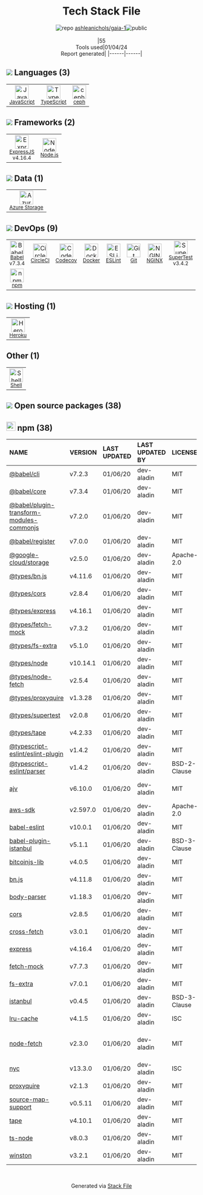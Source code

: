 <!--
&lt;--- Readme.md Snippet without images Start ---&gt;
## Tech Stack
ashleanichols/gaia-1 is built on the following main stack:

- [Heroku](https://www.heroku.com) – Platform as a Service
- [CircleCI](https://circleci.com/) – Continuous Integration
- [Node.js](http://nodejs.org/) – Frameworks (Full Stack)
- [NGINX](http://nginx.org) – Web Servers
- [ExpressJS](http://expressjs.com/) – Microframeworks (Backend)
- [JavaScript](https://developer.mozilla.org/en-US/docs/Web/JavaScript) – Languages
- [TypeScript](http://www.typescriptlang.org) – Languages
- [ceph](http://ceph.com/) – Languages
- [Azure Storage](http://azure.microsoft.com/en-us/services/storage/) – Cloud Storage
- [Codecov](https://codecov.io/) – Code Coverage
- [Babel](http://babeljs.io/) – JavaScript Compilers
- [ESLint](http://eslint.org/) – Code Review
- [SuperTest](https://www.npmjs.com/package/supertest) – Javascript Testing Framework
- [Shell](https://en.wikipedia.org/wiki/Shell_script) – Shells
- [Docker](https://www.docker.com/) – Virtual Machine Platforms & Containers

Full tech stack [here](/techstack.md)

&lt;--- Readme.md Snippet without images End ---&gt;

&lt;--- Readme.md Snippet with images Start ---&gt;
## Tech Stack
ashleanichols/gaia-1 is built on the following main stack:

- <img width='25' height='25' src='https://img.stackshare.io/service/133/3wgIDj3j.png' alt='Heroku'/> [Heroku](https://www.heroku.com) – Platform as a Service
- <img width='25' height='25' src='https://img.stackshare.io/service/190/CvqrSSFs_400x400.jpg' alt='CircleCI'/> [CircleCI](https://circleci.com/) – Continuous Integration
- <img width='25' height='25' src='https://img.stackshare.io/service/1011/n1JRsFeB_400x400.png' alt='Node.js'/> [Node.js](http://nodejs.org/) – Frameworks (Full Stack)
- <img width='25' height='25' src='https://img.stackshare.io/service/1052/YMxUfyWf.png' alt='NGINX'/> [NGINX](http://nginx.org) – Web Servers
- <img width='25' height='25' src='https://img.stackshare.io/service/1163/hashtag.png' alt='ExpressJS'/> [ExpressJS](http://expressjs.com/) – Microframeworks (Backend)
- <img width='25' height='25' src='https://img.stackshare.io/service/1209/javascript.jpeg' alt='JavaScript'/> [JavaScript](https://developer.mozilla.org/en-US/docs/Web/JavaScript) – Languages
- <img width='25' height='25' src='https://img.stackshare.io/service/1612/bynNY5dJ.jpg' alt='TypeScript'/> [TypeScript](http://www.typescriptlang.org) – Languages
- <img width='25' height='25' src='https://img.stackshare.io/service/1818/cephglyph_copy_400x400.png' alt='ceph'/> [ceph](http://ceph.com/) – Languages
- <img width='25' height='25' src='https://img.stackshare.io/service/2099/azureStorage.png' alt='Azure Storage'/> [Azure Storage](http://azure.microsoft.com/en-us/services/storage/) – Cloud Storage
- <img width='25' height='25' src='https://img.stackshare.io/service/2673/Codecov_Mark_Circle_Pink.png' alt='Codecov'/> [Codecov](https://codecov.io/) – Code Coverage
- <img width='25' height='25' src='https://img.stackshare.io/service/2739/-1wfGjNw.png' alt='Babel'/> [Babel](http://babeljs.io/) – JavaScript Compilers
- <img width='25' height='25' src='https://img.stackshare.io/service/3337/Q4L7Jncy.jpg' alt='ESLint'/> [ESLint](http://eslint.org/) – Code Review
- <img width='25' height='25' src='https://img.stackshare.io/no-img-open-source.png' alt='SuperTest'/> [SuperTest](https://www.npmjs.com/package/supertest) – Javascript Testing Framework
- <img width='25' height='25' src='https://img.stackshare.io/service/4631/default_c2062d40130562bdc836c13dbca02d318205a962.png' alt='Shell'/> [Shell](https://en.wikipedia.org/wiki/Shell_script) – Shells
- <img width='25' height='25' src='https://img.stackshare.io/service/586/n4u37v9t_400x400.png' alt='Docker'/> [Docker](https://www.docker.com/) – Virtual Machine Platforms & Containers

Full tech stack [here](/techstack.md)

&lt;--- Readme.md Snippet with images End ---&gt;
-->
<div align="center">

# Tech Stack File
![](https://img.stackshare.io/repo.svg "repo") [ashleanichols/gaia-1](https://github.com/ashleanichols/gaia-1)![](https://img.stackshare.io/public_badge.svg "public")
<br/><br/>
|55<br/>Tools used|01/04/24 <br/>Report generated|
|------|------|
</div>

## <img src='https://img.stackshare.io/languages.svg'/> Languages (3)
<table><tr>
  <td align='center'>
  <img width='36' height='36' src='https://img.stackshare.io/service/1209/javascript.jpeg' alt='JavaScript'>
  <br>
  <sub><a href="https://developer.mozilla.org/en-US/docs/Web/JavaScript">JavaScript</a></sub>
  <br>
  <sub></sub>
</td>

<td align='center'>
  <img width='36' height='36' src='https://img.stackshare.io/service/1612/bynNY5dJ.jpg' alt='TypeScript'>
  <br>
  <sub><a href="http://www.typescriptlang.org">TypeScript</a></sub>
  <br>
  <sub></sub>
</td>

<td align='center'>
  <img width='36' height='36' src='https://img.stackshare.io/service/1818/cephglyph_copy_400x400.png' alt='ceph'>
  <br>
  <sub><a href="http://ceph.com/">ceph</a></sub>
  <br>
  <sub></sub>
</td>

</tr>
</table>

## <img src='https://img.stackshare.io/frameworks.svg'/> Frameworks (2)
<table><tr>
  <td align='center'>
  <img width='36' height='36' src='https://img.stackshare.io/service/1163/hashtag.png' alt='ExpressJS'>
  <br>
  <sub><a href="http://expressjs.com/">ExpressJS</a></sub>
  <br>
  <sub>v4.16.4</sub>
</td>

<td align='center'>
  <img width='36' height='36' src='https://img.stackshare.io/service/1011/n1JRsFeB_400x400.png' alt='Node.js'>
  <br>
  <sub><a href="http://nodejs.org/">Node.js</a></sub>
  <br>
  <sub></sub>
</td>

</tr>
</table>

## <img src='https://img.stackshare.io/databases.svg'/> Data (1)
<table><tr>
  <td align='center'>
  <img width='36' height='36' src='https://img.stackshare.io/service/2099/azureStorage.png' alt='Azure Storage'>
  <br>
  <sub><a href="http://azure.microsoft.com/en-us/services/storage/">Azure Storage</a></sub>
  <br>
  <sub></sub>
</td>

</tr>
</table>

## <img src='https://img.stackshare.io/devops.svg'/> DevOps (9)
<table><tr>
  <td align='center'>
  <img width='36' height='36' src='https://img.stackshare.io/service/2739/-1wfGjNw.png' alt='Babel'>
  <br>
  <sub><a href="http://babeljs.io/">Babel</a></sub>
  <br>
  <sub>v7.3.4</sub>
</td>

<td align='center'>
  <img width='36' height='36' src='https://img.stackshare.io/service/190/CvqrSSFs_400x400.jpg' alt='CircleCI'>
  <br>
  <sub><a href="https://circleci.com/">CircleCI</a></sub>
  <br>
  <sub></sub>
</td>

<td align='center'>
  <img width='36' height='36' src='https://img.stackshare.io/service/2673/Codecov_Mark_Circle_Pink.png' alt='Codecov'>
  <br>
  <sub><a href="https://codecov.io/">Codecov</a></sub>
  <br>
  <sub></sub>
</td>

<td align='center'>
  <img width='36' height='36' src='https://img.stackshare.io/service/586/n4u37v9t_400x400.png' alt='Docker'>
  <br>
  <sub><a href="https://www.docker.com/">Docker</a></sub>
  <br>
  <sub></sub>
</td>

<td align='center'>
  <img width='36' height='36' src='https://img.stackshare.io/service/3337/Q4L7Jncy.jpg' alt='ESLint'>
  <br>
  <sub><a href="http://eslint.org/">ESLint</a></sub>
  <br>
  <sub></sub>
</td>

<td align='center'>
  <img width='36' height='36' src='https://img.stackshare.io/service/1046/git.png' alt='Git'>
  <br>
  <sub><a href="http://git-scm.com/">Git</a></sub>
  <br>
  <sub></sub>
</td>

<td align='center'>
  <img width='36' height='36' src='https://img.stackshare.io/service/1052/YMxUfyWf.png' alt='NGINX'>
  <br>
  <sub><a href="http://nginx.org">NGINX</a></sub>
  <br>
  <sub></sub>
</td>

<td align='center'>
  <img width='36' height='36' src='https://img.stackshare.io/no-img-open-source.png' alt='SuperTest'>
  <br>
  <sub><a href="https://www.npmjs.com/package/supertest">SuperTest</a></sub>
  <br>
  <sub>v3.4.2</sub>
</td>

</tr>
<tr>
  <td align='center'>
  <img width='36' height='36' src='https://img.stackshare.io/service/1120/lejvzrnlpb308aftn31u.png' alt='npm'>
  <br>
  <sub><a href="https://www.npmjs.com/">npm</a></sub>
  <br>
  <sub></sub>
</td>

</tr>
</table>

## <img src='https://img.stackshare.io/hosting.svg'/> Hosting (1)
<table><tr>
  <td align='center'>
  <img width='36' height='36' src='https://img.stackshare.io/service/133/3wgIDj3j.png' alt='Heroku'>
  <br>
  <sub><a href="https://www.heroku.com">Heroku</a></sub>
  <br>
  <sub></sub>
</td>

</tr>
</table>

## Other (1)
<table><tr>
  <td align='center'>
  <img width='36' height='36' src='https://img.stackshare.io/service/4631/default_c2062d40130562bdc836c13dbca02d318205a962.png' alt='Shell'>
  <br>
  <sub><a href="https://en.wikipedia.org/wiki/Shell_script">Shell</a></sub>
  <br>
  <sub></sub>
</td>

</tr>
</table>


## <img src='https://img.stackshare.io/group.svg' /> Open source packages (38)</h2>

## <img width='24' height='24' src='https://img.stackshare.io/service/1120/lejvzrnlpb308aftn31u.png'/> npm (38)

|NAME|VERSION|LAST UPDATED|LAST UPDATED BY|LICENSE|VULNERABILITIES|
|:------|:------|:------|:------|:------|:------|
|[@babel/cli](https://www.npmjs.com/@babel/cli)|v7.2.3|01/06/20|dev-aladin |MIT|N/A|
|[@babel/core](https://www.npmjs.com/@babel/core)|v7.3.4|01/06/20|dev-aladin |MIT|N/A|
|[@babel/plugin-transform-modules-commonjs](https://www.npmjs.com/@babel/plugin-transform-modules-commonjs)|v7.2.0|01/06/20|dev-aladin |MIT|N/A|
|[@babel/register](https://www.npmjs.com/@babel/register)|v7.0.0|01/06/20|dev-aladin |MIT|N/A|
|[@google-cloud/storage](https://www.npmjs.com/@google-cloud/storage)|v2.5.0|01/06/20|dev-aladin |Apache-2.0|N/A|
|[@types/bn.js](https://www.npmjs.com/@types/bn.js)|v4.11.6|01/06/20|dev-aladin |MIT|N/A|
|[@types/cors](https://www.npmjs.com/@types/cors)|v2.8.4|01/06/20|dev-aladin |MIT|N/A|
|[@types/express](https://www.npmjs.com/@types/express)|v4.16.1|01/06/20|dev-aladin |MIT|N/A|
|[@types/fetch-mock](https://www.npmjs.com/@types/fetch-mock)|v7.3.2|01/06/20|dev-aladin |MIT|N/A|
|[@types/fs-extra](https://www.npmjs.com/@types/fs-extra)|v5.1.0|01/06/20|dev-aladin |MIT|N/A|
|[@types/node](https://www.npmjs.com/@types/node)|v10.14.1|01/06/20|dev-aladin |MIT|N/A|
|[@types/node-fetch](https://www.npmjs.com/@types/node-fetch)|v2.5.4|01/06/20|dev-aladin |MIT|N/A|
|[@types/proxyquire](https://www.npmjs.com/@types/proxyquire)|v1.3.28|01/06/20|dev-aladin |MIT|N/A|
|[@types/supertest](https://www.npmjs.com/@types/supertest)|v2.0.8|01/06/20|dev-aladin |MIT|N/A|
|[@types/tape](https://www.npmjs.com/@types/tape)|v4.2.33|01/06/20|dev-aladin |MIT|N/A|
|[@typescript-eslint/eslint-plugin](https://www.npmjs.com/@typescript-eslint/eslint-plugin)|v1.4.2|01/06/20|dev-aladin |MIT|N/A|
|[@typescript-eslint/parser](https://www.npmjs.com/@typescript-eslint/parser)|v1.4.2|01/06/20|dev-aladin |BSD-2-Clause|N/A|
|[ajv](https://www.npmjs.com/ajv)|v6.10.0|01/06/20|dev-aladin |MIT|[CVE-2020-15366](https://github.com/advisories/GHSA-v88g-cgmw-v5xw) (Moderate)|
|[aws-sdk](https://www.npmjs.com/aws-sdk)|v2.597.0|01/06/20|dev-aladin |Apache-2.0|[CVE-2020-28472](https://github.com/advisories/GHSA-rrc9-gqf8-8rwg) (High)|
|[babel-eslint](https://www.npmjs.com/babel-eslint)|v10.0.1|01/06/20|dev-aladin |MIT|N/A|
|[babel-plugin-istanbul](https://www.npmjs.com/babel-plugin-istanbul)|v5.1.1|01/06/20|dev-aladin |BSD-3-Clause|N/A|
|[bitcoinjs-lib](https://www.npmjs.com/bitcoinjs-lib)|v4.0.5|01/06/20|dev-aladin |MIT|N/A|
|[bn.js](https://www.npmjs.com/bn.js)|v4.11.8|01/06/20|dev-aladin |MIT|N/A|
|[body-parser](https://www.npmjs.com/body-parser)|v1.18.3|01/06/20|dev-aladin |MIT|N/A|
|[cors](https://www.npmjs.com/cors)|v2.8.5|01/06/20|dev-aladin |MIT|N/A|
|[cross-fetch](https://www.npmjs.com/cross-fetch)|v3.0.1|01/06/20|dev-aladin |MIT|[CVE-2022-1365](https://github.com/advisories/GHSA-7gc6-qh9x-w6h8) (Moderate)|
|[express](https://www.npmjs.com/express)|v4.16.4|01/06/20|dev-aladin |MIT|[CVE-2022-24999](https://github.com/advisories/GHSA-hrpp-h998-j3pp) (High)|
|[fetch-mock](https://www.npmjs.com/fetch-mock)|v7.7.3|01/06/20|dev-aladin |MIT|N/A|
|[fs-extra](https://www.npmjs.com/fs-extra)|v7.0.1|01/06/20|dev-aladin |MIT|N/A|
|[istanbul](https://www.npmjs.com/istanbul)|v0.4.5|01/06/20|dev-aladin |BSD-3-Clause|N/A|
|[lru-cache](https://www.npmjs.com/lru-cache)|v4.1.5|01/06/20|dev-aladin |ISC|N/A|
|[node-fetch](https://www.npmjs.com/node-fetch)|v2.3.0|01/06/20|dev-aladin |MIT|[CVE-2022-0235](https://github.com/advisories/GHSA-r683-j2x4-v87g) (High)<br/>[CVE-2020-15168](https://github.com/advisories/GHSA-w7rc-rwvf-8q5r) (Low)|
|[nyc](https://www.npmjs.com/nyc)|v13.3.0|01/06/20|dev-aladin |ISC|N/A|
|[proxyquire](https://www.npmjs.com/proxyquire)|v2.1.3|01/06/20|dev-aladin |MIT|N/A|
|[source-map-support](https://www.npmjs.com/source-map-support)|v0.5.11|01/06/20|dev-aladin |MIT|N/A|
|[tape](https://www.npmjs.com/tape)|v4.10.1|01/06/20|dev-aladin |MIT|N/A|
|[ts-node](https://www.npmjs.com/ts-node)|v8.0.3|01/06/20|dev-aladin |MIT|N/A|
|[winston](https://www.npmjs.com/winston)|v3.2.1|01/06/20|dev-aladin |MIT|N/A|

<br/>
<div align='center'>

Generated via [Stack File](https://github.com/marketplace/stack-file)
